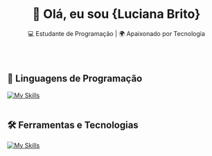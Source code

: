 <h1 align="center">👋 Olá, eu sou {Luciana Brito}</h1>

<p align="center">
  💻 Estudante de Programação | 🌍 Apaixonado por Tecnologia
</p><br><br>


## 🚀 Linguagens de Programação
[![My Skills](https://skillicons.dev/icons?i=java,python,javascript,c,php)](https://skillicons.dev)<br><br>

## 🛠️ Ferramentas e Tecnologias
[![My Skills](https://skillicons.dev/icons?i=vscode,eclipse,mysql,bootstrap,git,github)](https://skillicons.dev)<br><br>




